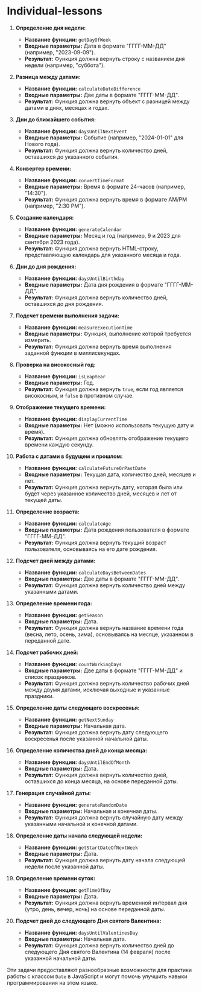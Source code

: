 # Individual-lessons

1. **Определение дня недели:**

   - **Название функции:** `getDayOfWeek`
   - **Входные параметры:** Дата в формате "ГГГГ-ММ-ДД" (например, "2023-09-09").
   - **Результат:** Функция должна вернуть строку с названием дня недели (например, "суббота").

2. **Разница между датами:**

   - **Название функции:** `calculateDateDifference`
   - **Входные параметры:** Две даты в формате "ГГГГ-ММ-ДД".
   - **Результат:** Функция должна вернуть объект с разницей между датами в днях, месяцах и годах.

3. **Дни до ближайшего события:**

   - **Название функции:** `daysUntilNextEvent`
   - **Входные параметры:** Событие (например, "2024-01-01" для Нового года).
   - **Результат:** Функция должна вернуть количество дней, оставшихся до указанного события.

4. **Конвертер времени:**

   - **Название функции:** `convertTimeFormat`
   - **Входные параметры:** Время в формате 24-часов (например, "14:30").
   - **Результат:** Функция должна вернуть время в формате AM/PM (например, "2:30 PM").

5. **Создание календаря:**

   - **Название функции:** `generateCalendar`
   - **Входные параметры:** Месяц и год (например, 9 и 2023 для сентября 2023 года).
   - **Результат:** Функция должна вернуть HTML-строку, представляющую календарь для указанного месяца и года.

6. **Дни до дня рождения:**

   - **Название функции:** `daysUntilBirthday`
   - **Входные параметры:** Дата дня рождения в формате "ГГГГ-ММ-ДД".
   - **Результат:** Функция должна вернуть количество дней, оставшихся до дня рождения.

7. **Подсчет времени выполнения задачи:**

   - **Название функции:** `measureExecutionTime`
   - **Входные параметры:** Функция, выполнение которой требуется измерить.
   - **Результат:** Функция должна вернуть время выполнения заданной функции в миллисекундах.

8. **Проверка на високосный год:**

   - **Название функции:** `isLeapYear`
   - **Входные параметры:** Год.
   - **Результат:** Функция должна вернуть `true`, если год является високосным, и `false` в противном случае.

9. **Отображение текущего времени:**

   - **Название функции:** `displayCurrentTime`
   - **Входные параметры:** Нет (можно использовать текущую дату и время).
   - **Результат:** Функция должна обновлять отображение текущего времени каждую секунду.

10. **Работа с датами в будущем и прошлом:**

    - **Название функции:** `calculateFutureOrPastDate`
    - **Входные параметры:** Текущая дата, количество дней, месяцев и лет.
    - **Результат:** Функция должна вернуть дату, которая была или будет через указанное количество дней, месяцев и лет от текущей даты.

11. **Определение возраста:**

    - **Название функции:** `calculateAge`
    - **Входные параметры:** Дата рождения пользователя в формате "ГГГГ-ММ-ДД".
    - **Результат:** Функция должна вернуть текущий возраст пользователя, основываясь на его дате рождения.

12. **Подсчет дней между датами:**

    - **Название функции:** `calculateDaysBetweenDates`
    - **Входные параметры:** Две даты в формате "ГГГГ-ММ-ДД".
    - **Результат:** Функция должна вернуть количество дней между указанными датами.

13. **Определение времени года:**

    - **Название функции:** `getSeason`
    - **Входные параметры:** Дата.
    - **Результат:** Функция должна вернуть название времени года (весна, лето, осень, зима), основываясь на месяце, указанном в переданной дате.

14. **Подсчет рабочих дней:**

    - **Название функции:** `countWorkingDays`
    - **Входные параметры:** Две даты в формате "ГГГГ-ММ-ДД" и список праздников.
    - **Результат:** Функция должна вернуть количество рабочих дней между двумя датами, исключая выходные и указанные праздники.

15. **Определение даты следующего воскресенья:**

    - **Название функции:** `getNextSunday`
    - **Входные параметры:** Начальная дата.
    - **Результат:** Функция должна вернуть дату следующего воскресенья после указанной начальной даты.

16. **Определение количества дней до конца месяца:**

    - **Название функции:** `daysUntilEndOfMonth`
    - **Входные параметры:** Дата.
    - **Результат:** Функция должна вернуть количество дней, оставшихся до конца месяца, на основе переданной даты.

17. **Генерация случайной даты:**

    - **Название функции:** `generateRandomDate`
    - **Входные параметры:** Начальная и конечная даты.
    - **Результат:** Функция должна вернуть случайную дату между указанными начальной и конечной датами.

18. **Определение даты начала следующей недели:**

    - **Название функции:** `getStartDateOfNextWeek`
    - **Входные параметры:** Дата.
    - **Результат:** Функция должна вернуть дату начала следующей недели после указанной даты.

19. **Определение времени суток:**

    - **Название функции:** `getTimeOfDay`
    - **Входные параметры:** Дата.
    - **Результат:** Функция должна вернуть временной интервал дня (утро, день, вечер, ночь) на основе переданной даты.

20. **Подсчет дней до следующего Дня святого Валентина:**
    - **Название функции:** `daysUntilValentinesDay`
    - **Входные параметры:** Начальная дата.
    - **Результат:** Функция должна вернуть количество дней до следующего Дня святого Валентина (14 февраля) после указанной начальной даты.

Эти задачи предоставляют разнообразные возможности для практики работы с классом `Date` в JavaScript и могут помочь улучшить навыки программирования на этом языке.
